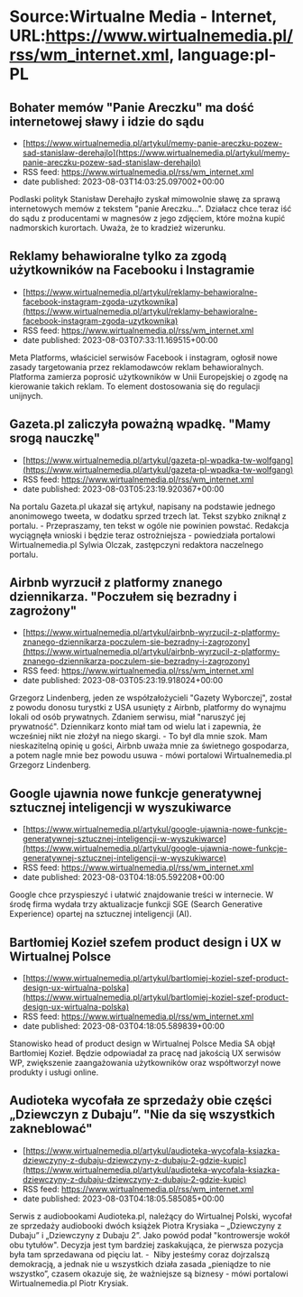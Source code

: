 # Source:Wirtualne Media - Internet, URL:https://www.wirtualnemedia.pl/rss/wm_internet.xml, language:pl-PL

## Bohater memów "Panie Areczku" ma dość internetowej sławy i idzie do sądu
 - [https://www.wirtualnemedia.pl/artykul/memy-panie-areczku-pozew-sad-stanislaw-derehajlo](https://www.wirtualnemedia.pl/artykul/memy-panie-areczku-pozew-sad-stanislaw-derehajlo)
 - RSS feed: https://www.wirtualnemedia.pl/rss/wm_internet.xml
 - date published: 2023-08-03T14:03:25.097002+00:00

Podlaski polityk Stanisław Derehajło zyskał mimowolnie sławę za sprawą internetowych memów z tekstem "panie Areczku…". Działacz chce teraz iść do sądu z producentami w magnesów z jego zdjęciem, które można kupić nadmorskich kurortach. Uważa, że to kradzież wizerunku.

## Reklamy behawioralne tylko za zgodą użytkowników na Facebooku i Instagramie
 - [https://www.wirtualnemedia.pl/artykul/reklamy-behawioralne-facebook-instagram-zgoda-uzytkownika](https://www.wirtualnemedia.pl/artykul/reklamy-behawioralne-facebook-instagram-zgoda-uzytkownika)
 - RSS feed: https://www.wirtualnemedia.pl/rss/wm_internet.xml
 - date published: 2023-08-03T07:33:11.169515+00:00

Meta Platforms, właściciel serwisów Facebook i instagram, ogłosił nowe zasady targetowania przez reklamodawców reklam behawioralnych. Platforma zamierza poprosić użytkowników w Unii Europejskiej o zgodę na kierowanie takich reklam. To element dostosowania się do regulacji unijnych.

## Gazeta.pl zaliczyła poważną wpadkę. "Mamy srogą nauczkę"
 - [https://www.wirtualnemedia.pl/artykul/gazeta-pl-wpadka-tw-wolfgang](https://www.wirtualnemedia.pl/artykul/gazeta-pl-wpadka-tw-wolfgang)
 - RSS feed: https://www.wirtualnemedia.pl/rss/wm_internet.xml
 - date published: 2023-08-03T05:23:19.920367+00:00

Na portalu Gazeta.pl ukazał się artykuł, napisany na podstawie jednego anonimowego tweeta, w dodatku sprzed trzech lat. Tekst szybko zniknął z portalu. - Przepraszamy, ten tekst w ogóle nie powinien powstać. Redakcja wyciągnęła wnioski i będzie teraz ostrożniejsza - powiedziała portalowi Wirtualnemedia.pl Sylwia Olczak, zastępczyni redaktora naczelnego portalu.

## Airbnb wyrzucił z platformy znanego dziennikarza. "Poczułem się bezradny i zagrożony"
 - [https://www.wirtualnemedia.pl/artykul/airbnb-wyrzucil-z-platformy-znanego-dziennikarza-poczulem-sie-bezradny-i-zagrozony](https://www.wirtualnemedia.pl/artykul/airbnb-wyrzucil-z-platformy-znanego-dziennikarza-poczulem-sie-bezradny-i-zagrozony)
 - RSS feed: https://www.wirtualnemedia.pl/rss/wm_internet.xml
 - date published: 2023-08-03T05:23:19.918024+00:00

Grzegorz Lindenberg, jeden ze współzałożycieli "Gazety Wyborczej", został z powodu donosu turystki z USA usunięty z Airbnb, platformy do wynajmu lokali od osób prywatnych. Zdaniem serwisu, miał "naruszyć jej prywatność". Dziennikarz konto miał tam od wielu lat i zapewnia, że wcześniej nikt nie złożył na niego skargi. - To był dla mnie szok. Mam nieskazitelną opinię u gości, Airbnb uważa mnie za świetnego gospodarza, a potem nagle mnie bez powodu usuwa - mówi portalowi Wirtualnemedia.pl Grzegorz Lindenberg.

## Google ujawnia nowe funkcje generatywnej sztucznej inteligencji w wyszukiwarce
 - [https://www.wirtualnemedia.pl/artykul/google-ujawnia-nowe-funkcje-generatywnej-sztucznej-inteligencji-w-wyszukiwarce](https://www.wirtualnemedia.pl/artykul/google-ujawnia-nowe-funkcje-generatywnej-sztucznej-inteligencji-w-wyszukiwarce)
 - RSS feed: https://www.wirtualnemedia.pl/rss/wm_internet.xml
 - date published: 2023-08-03T04:18:05.592208+00:00

Google chce przyspieszyć i ułatwić znajdowanie treści w internecie. W środę firma wydała trzy aktualizacje funkcji SGE (Search Generative Experience) opartej na sztucznej inteligencji (AI).

## Bartłomiej Kozieł szefem product design i UX w Wirtualnej Polsce
 - [https://www.wirtualnemedia.pl/artykul/bartlomiej-koziel-szef-product-design-ux-wirtualna-polska](https://www.wirtualnemedia.pl/artykul/bartlomiej-koziel-szef-product-design-ux-wirtualna-polska)
 - RSS feed: https://www.wirtualnemedia.pl/rss/wm_internet.xml
 - date published: 2023-08-03T04:18:05.589839+00:00

Stanowisko head of product design w Wirtualnej Polsce Media SA objął Bartłomiej Kozieł. Będzie odpowiadał za pracę nad jakością UX serwisów WP, zwiększenie zaangażowania użytkowników oraz współtworzył nowe produkty i usługi online.

## Audioteka wycofała ze sprzedaży obie części „Dziewczyn z Dubaju”. "Nie da się wszystkich zakneblować"
 - [https://www.wirtualnemedia.pl/artykul/audioteka-wycofala-ksiazka-dziewczyny-z-dubaju-dziewczyny-z-dubaju-2-gdzie-kupic](https://www.wirtualnemedia.pl/artykul/audioteka-wycofala-ksiazka-dziewczyny-z-dubaju-dziewczyny-z-dubaju-2-gdzie-kupic)
 - RSS feed: https://www.wirtualnemedia.pl/rss/wm_internet.xml
 - date published: 2023-08-03T04:18:05.585085+00:00

Serwis z audiobookami Audioteka.pl, należący do Wirtualnej Polski, wycofał ze sprzedaży audiobooki dwóch książek Piotra Krysiaka – „Dziewczyny z Dubaju” i „Dziewczyny z Dubaju 2”. Jako powód podał "kontrowersje wokół obu tytułów". Decyzja jest tym bardziej zaskakująca, że pierwsza pozycja była tam sprzedawana od pięciu lat. -  Niby jesteśmy coraz dojrzalszą demokracją, a jednak nie u wszystkich działa zasada „pieniądze to nie wszystko”, czasem okazuje się, że ważniejsze są biznesy - mówi portalowi Wirtualnemedia.pl Piotr Krysiak.

